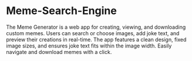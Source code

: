 # Meme-Search-Engine
The Meme Generator is a web app for creating, viewing, and downloading custom memes. Users can search or choose images, add joke text, and preview their creations in real-time. The app features a clean design, fixed image sizes, and ensures joke text fits within the image width. Easily navigate and download memes with a click.
